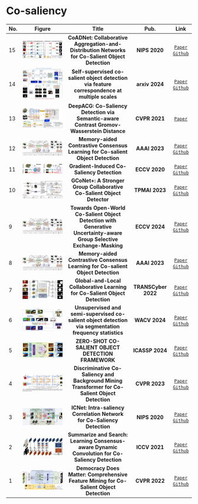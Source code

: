 # Co-saliency

|No.   |Figure   |Title   |Pub.  |Link|
|:----|:-----:|:-----:|:-----:|:---:|
|15|![dmt](IM/COADNET.png)|__CoADNet: Collaborative Aggregation-and-Distribution Networks for Co-Salient Object Detection__|__NIPS 2020__|[`Paper`](https://proceedings.neurips.cc/paper/2020/file/4dc3ed26a29c9c3df3ec373524377a5b-Paper.pdf) [`Github`](https://rmcong.github.io/proj_CoADNet.html)|
|14|![dmt](IM/SCOSPARC1.png)|__Self-supervised co-salient object detection via feature correspondence at multiple scales__|__arxiv 2024__|[`Paper`](https://arxiv.org/pdf/2403.11107) [`Github`](https://github.com/sourachakra/SCoSPARC)|
|13|![dmt](IM/DEEPACG.png)|__DeepACG: Co-Saliency Detection via Semantic-aware Contrast Gromov-Wasserstein Distance__|__CVPR 2021__|[`Paper`](https://openaccess.thecvf.com/content/CVPR2021/papers/Zhang_DeepACG_Co-Saliency_Detection_via_Semantic-Aware_Contrast_Gromov-Wasserstein_Distance_CVPR_2021_paper.pdf)|
|12|![dmt](IM/MCCL.png)|__Memory-aided Contrastive Consensus Learning for Co-salient Object Detection__|__AAAI 2023__|[`Paper`](https://arxiv.org/pdf/2302.14485v2) [`Github`](https://github.com/ZhengPeng7/MCCL)|
|11|![dmt](IM/GICD.png)|__Gradient-Induced Co-Saliency Detection__|__ECCV 2020__|[`Paper`](https://arxiv.org/pdf/2004.13364) [`Github`](https://mmcheng.net/gicd/.)|
|10|![dmt](IM/GCONETPLUS.png)|__GCoNet+: A Stronger Group Collaborative Co-Salient Object Detector__|__TPMAI 2023__|[`Paper`](https://arxiv.org/pdf/2205.15469) [`Github`](https://github.com/ZhengPeng7/GCoNet_plus)|
|9|![dmt](IM/memory.png)|__Towards Open-World Co-Salient Object Detection with Generative Uncertainty-aware Group Selective Exchange-Masking__|__ECCV 2024__|[`Paper`](https://arxiv.org/pdf/2310.10264) [`Github`](https://github.com/wuyang98/CoSOD)|
|8|![dmt](IM/memory.png)|__Memory-aided Contrastive Consensus Learning for Co-salient Object Detection__|__AAAI 2023__|[`Paper`](https://arxiv.org/abs/2302.14485) [`Github`](https://github.com/ZhengPeng7/MCCL)|
|7|![dmt](IM/cyber.png)|__Global-and-Local Collaborative Learning for Co-Salient Object Detection__|__TRANSCyber 2022__|[`Paper`](https://arxiv.org/abs/2204.08917) [`Github`](https://rmcong.github.io/proj_GLNet.html)|
|6|![dmt](IM/unsuperCOSOD.png)|__Unsupervised and semi-supervised co-salient object detection via segmentation frequency statistics__|__WACV 2024__|[`Paper`](https://openaccess.thecvf.com/content/WACV2024/papers/Chakraborty_Unsupervised_and_Semi-Supervised_Co-Salient_Object_Detection_via_Segmentation_Frequency_Statistics_WACV_2024_paper.pdf) [`Github`](https://github.com/sourachakra/uscosod-sscosod)|
|5|![dmt](IM/GPG.png)|__ZERO-SHOT CO-SALIENT OBJECT DETECTION FRAMEWORK__|__ICASSP 2024__|[`Paper`](https://arxiv.org/abs/2309.05499) [`Github`](https://github.com/hkxiao/zs-cosod)|
|4|![dmt](IM/dmt.png)|__Discriminative Co-Saliency and Background Mining Transformer for Co-Salient Object Detection__|__CVPR 2023__|[`Paper`](https://arxiv.org/abs/2305.00514) [`Github`](https://github.com/dragonlee258079/DMT)|
|3|![ICNet](IM/ICNet.png)|__ICNet: Intra-saliency Correlation Network for Co-Saliency Detection__|__NIPS 2020__|[`Paper`](https://proceedings.neurips.cc/paper/2020/file/d961e9f236177d65d21100592edb0769-Paper.pdf) [`Github`]( https://github.com/blanclist/ICNet)|
|2|![summarize](IM/summarize.png)|__Summarize and Search: Learning Consensus-aware Dynamic Convolution for Co-Saliency Detection__|__ICCV 2021__|[`Paper`](https://openaccess.thecvf.com/content/ICCV2021/papers/Zhang_Summarize_and_Search_Learning_Consensus-Aware_Dynamic_Convolution_for_Co-Saliency_Detection_ICCV_2021_paper.pdf) [`Github`](https://github.com/nnizhang/CADC)|
|1|![Democracy](IM/democracy.png)|__Democracy Does Matter: Comprehensive Feature Mining for Co-Salient Object Detection__|__CVPR 2022__|[`Paper`](https://arxiv.org/abs/2203.05787) [`Github`]( https://github.com/siyueyu/DCFM)|

